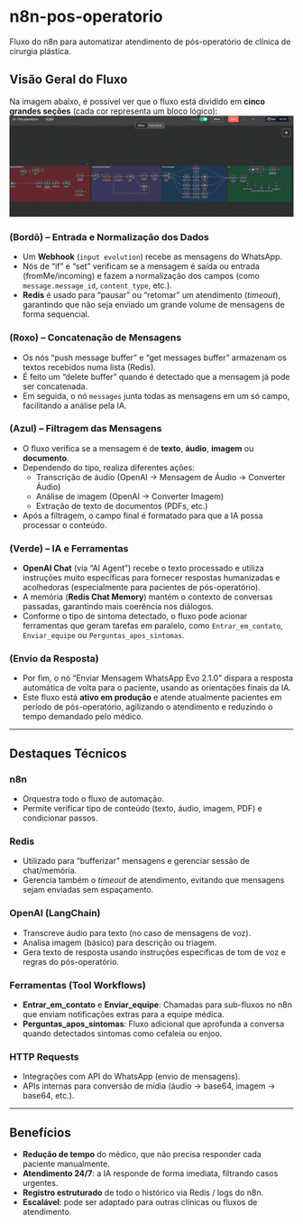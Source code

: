 # n8n-pos-operatorio
Fluxo do n8n para automatizar atendimento de pós-operatório de clínica de cirurgia plástica.

## Visão Geral do Fluxo

Na imagem abaixo, é possível ver que o fluxo está dividido em **cinco grandes seções** (cada cor representa um bloco lógico):
![Fluxo do n8n](./ia%20pos%20operatorio.png)


### (Bordô) – Entrada e Normalização dos Dados
- Um **Webhook** (`input evolution`) recebe as mensagens do WhatsApp.  
- Nós de “if” e “set” verificam se a mensagem é saída ou entrada (fromMe/incoming) e fazem a normalização dos campos (como `message.message_id`, `content_type`, etc.).  
- **Redis** é usado para “pausar” ou “retomar” um atendimento (*timeout*), garantindo que não seja enviado um grande volume de mensagens de forma sequencial.

### (Roxo) – Concatenação de Mensagens
- Os nós “push message buffer” e “get messages buffer” armazenam os textos recebidos numa lista (Redis).  
- É feito um “delete buffer” quando é detectado que a mensagem já pode ser concatenada.  
- Em seguida, o nó `messages` junta todas as mensagens em um só campo, facilitando a análise pela IA.

### (Azul) – Filtragem das Mensagens
- O fluxo verifica se a mensagem é de **texto**, **áudio**, **imagem** ou **documento**.  
- Dependendo do tipo, realiza diferentes ações:
  - Transcrição de áudio (OpenAI → Mensagem de Áudio → Converter Áudio)  
  - Análise de imagem (OpenAI → Converter Imagem)  
  - Extração de texto de documentos (PDFs, etc.)  
- Após a filtragem, o campo final é formatado para que a IA possa processar o conteúdo.

### (Verde) – IA e Ferramentas
- **OpenAI Chat** (via “AI Agent”) recebe o texto processado e utiliza instruções muito específicas para fornecer respostas humanizadas e acolhedoras (especialmente para pacientes de pós-operatório).  
- A memória (**Redis Chat Memory**) mantém o contexto de conversas passadas, garantindo mais coerência nos diálogos.  
- Conforme o tipo de sintoma detectado, o fluxo pode acionar ferramentas que geram tarefas em paralelo, como `Entrar_em_contato`, `Enviar_equipe` ou `Perguntas_apos_sintomas`.

### (Envio da Resposta)
- Por fim, o nó “Enviar Mensagem WhatsApp Evo 2.1.0” dispara a resposta automática de volta para o paciente, usando as orientações finais da IA.  
- Este fluxo está **ativo em produção** e atende atualmente pacientes em período de pós-operatório, agilizando o atendimento e reduzindo o tempo demandado pelo médico.

---

## Destaques Técnicos

### n8n
- Orquestra todo o fluxo de automação.  
- Permite verificar tipo de conteúdo (texto, áudio, imagem, PDF) e condicionar passos.

### Redis
- Utilizado para “bufferizar” mensagens e gerenciar sessão de chat/memória.  
- Gerencia também o *timeout* de atendimento, evitando que mensagens sejam enviadas sem espaçamento.

### OpenAI (LangChain)
- Transcreve áudio para texto (no caso de mensagens de voz).  
- Analisa imagem (básico) para descrição ou triagem.  
- Gera texto de resposta usando instruções específicas de tom de voz e regras do pós-operatório.

### Ferramentas (Tool Workflows)
- **Entrar_em_contato** e **Enviar_equipe**: Chamadas para sub-fluxos no n8n que enviam notificações extras para a equipe médica.  
- **Perguntas_apos_sintomas**: Fluxo adicional que aprofunda a conversa quando detectados sintomas como cefaleia ou enjoo.

### HTTP Requests
- Integrações com API do WhatsApp (envio de mensagens).  
- APIs internas para conversão de mídia (áudio → base64, imagem → base64, etc.).

---

## Benefícios

- **Redução de tempo** do médico, que não precisa responder cada paciente manualmente.  
- **Atendimento 24/7**: a IA responde de forma imediata, filtrando casos urgentes.  
- **Registro estruturado** de todo o histórico via Redis / logs do n8n.  
- **Escalável**: pode ser adaptado para outras clínicas ou fluxos de atendimento.
